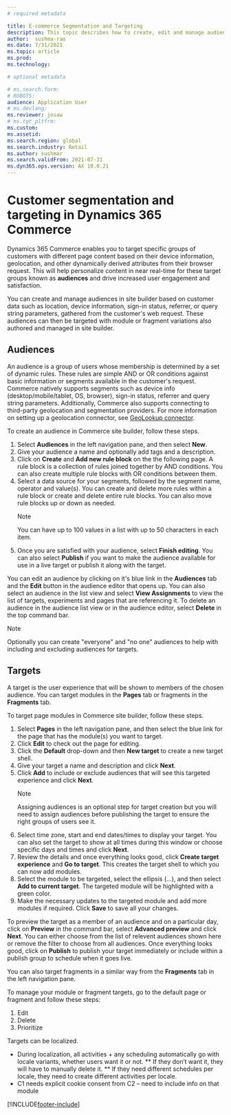 ```yaml
---
# required metadata

title: E-commerce Segmentation and Targeting
description: This topic describes how to create, edit and manage audiences and target variations in site builder. Basic segmentation and targeting based on information available in the user's browser such as device type or location is enabled for e-commerce modules and fragments within a page.
author:  sushma-rao 
ms.date: 7/31/2021
ms.topic: article
ms.prod: 
ms.technology: 

# optional metadata

# ms.search.form: 
# ROBOTS: 
audience: Application User
# ms.devlang: 
ms.reviewer: josaw
# ms.tgt_pltfrm: 
ms.custom: 
ms.assetid: 
ms.search.region: global
ms.search.industry: Retail
ms.author: sushmar
ms.search.validFrom: 2021-07-31
ms.dyn365.ops.version: AX 10.0.21
---
```


# Customer segmentation and targeting in Dynamics 365 Commerce
Dynamics 365 Commerce enables you to target specific groups of customers with different page content based on their device information, geolocation, and other dynamically derived attributes from their browser request. This will help personalize content in near real-time for these target groups known as **audiences** and drive increased user engagement and satisfaction.

You can create and manage audiences in site builder based on customer data such as location, device information, sign-in status, referrer, or query string parameters, gathered from the customer's web request. These audiences can then be targeted with module or fragment variations also authored and managed in site builder.

## Audiences
An audience is a group of users whose membership is determined by a set of dynamic rules. These rules are simple AND or OR conditions against basic information or segments available in the customer's request. Commerce natively supports segments such as device info (desktop/mobile/tablet, OS, browser), sign-in status, referrer and query string parameters. Additionally, Commerce also supports connecting to third-party geolocation and segmentation providers. For more information on setting up a geolocation connector, see [GeoLookup connector](e-commerce-extensibility/connectors.md#geolookup-connector).

To create an audience in Commerce site builder, follow these steps.
1. Select **Audiences** in the left navigation pane, and then select **New**.
2. Give your audience a name and optionally add tags and a description. 
3. Click on **Create** and **Add new rule block** on the the following page. A rule block is a collection of rules joined together by AND conditions. You can also create multiple rule blocks with OR conditions between them.
4. Select a data source for your segments, followed by the segment name, operator and value(s). You can create and delete more rules within a rule block or create and delete entire rule blocks. You can also move rule blocks up or down as needed.
    > [!NOTE]
    > You can have up to 100 values in a list with up to 50 characters in each item.
6. Once you are satisfied with your audience, select **Finish editing**. You can also select **Publish** if you want to make the audience available for use in a live target or publish it along with the target.

You can edit an audience by clicking on it's blue link in the **Audiences** tab and the **Edit** button in the audience editor that opens up. You can also select an audience in the list view and select **View Assignments** to view the list of targets, experiments and pages that are referencing it. To delete an audience in the audience list view or in the audience editor, select **Delete** in the top command bar.

> [!NOTE]
> Optionally you can create "everyone" and "no one" audiences to help with including and excluding audiences for targets.

## Targets
A target is the user experience that will be shown to members of the chosen audience. You can target modules in the **Pages** tab or fragments in the **Fragments** tab.

To target page modules in Commerce site builder, follow these steps.
1. Select **Pages** in the left navigation pane, and then select the blue link for the page that has the module(s) you want to target.
2. Click **Edit** to check out the page for editing.
3. Click the **Default** drop-down and then **New target** to create a new target shell.
4. Give your target a name and description and click **Next**.
5. Click **Add** to include or exclude audiences that will see this targeted experience and click **Next**. 
    > [!NOTE]
    > Assigning audiences is an optional step for target creation but you will need to assign audiences before publishing the target to ensure the right groups of users see it.
6. Select time zone, start and end dates/times to display your target. You can also set the target to show at all times during this window or choose specific days and times and click **Next**.
7. Review the details and once everything looks good, click **Create target experience** and **Go to target**. This creates the target shell to which you can now add modules. 
8. Select the module to be targeted, select the ellipsis (...), and then select **Add to current target**. The targeted module will be highlighted with a green color.
9. Make the necessary updates to the targeted module and add more modules if required. Click **Save** to save all your changes.

To preview the target as a member of an audience and on a particular day, click on **Preview** in the command bar, select **Advanced preview** and click **Next**. You can either choose from the list of relevent audiences shown here or remove the filter to choose from all audiences. Once everything looks good, click on **Publish** to publish your target immediately or include within a publish group to schedule when it goes live.

You can also target fragments in a similar way from the **Fragments** tab in the left navigation pane.

To manage your module or fragment targets, go to the default page or fragment and follow these steps:
1. Edit
2. Delete
3. Prioritize

Targets can be localized.
* During localization, all activities + any scheduling automatically go with locale variants, whether users want it or not. 
**	If they don’t want it, they will have to manually delete it.
**	If they need different schedules per locale, they need to create different activities per locale.
*	C1 needs explicit cookie consent from C2 – need to include info on that module


[!INCLUDE[footer-include](../includes/footer-banner.md)]
